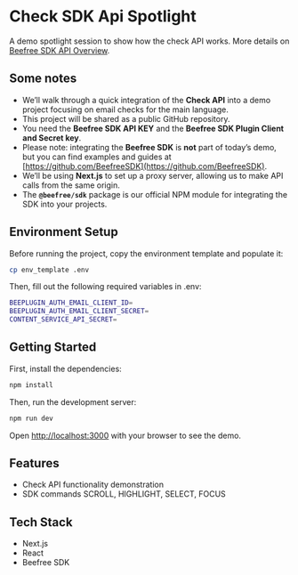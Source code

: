 # Check SDK Api Spotlight

A demo spotlight session to show how the check API works.
More details on [Beefree SDK API Overview](docs/spotlight_overview.md).

## Some notes
- We’ll walk through a quick integration of the **Check API** into a demo project focusing on email checks for the main language.
- This project will be shared as a public GitHub repository.
- You need the **Beefree SDK API KEY** and the **Beefree SDK Plugin Client and Secret key**.
- Please note: integrating the **Beefree SDK** is **not** part of today’s demo, but you can find examples and guides at [https://github.com/BeefreeSDK](https://github.com/BeefreeSDK).
- We’ll be using **Next.js** to set up a proxy server, allowing us to make API calls from the same origin.
- The **`@beefree/sdk`** package is our official NPM module for integrating the SDK into your projects.

## Environment Setup
Before running the project, copy the environment template and populate it:

```bash
cp env_template .env
```

Then, fill out the following required variables in .env:

```bash
BEEPLUGIN_AUTH_EMAIL_CLIENT_ID=
BEEPLUGIN_AUTH_EMAIL_CLIENT_SECRET=
CONTENT_SERVICE_API_SECRET=
```

## Getting Started

First, install the dependencies:

```bash
npm install
```

Then, run the development server:

```bash
npm run dev
```

Open [http://localhost:3000](http://localhost:3000) with your browser to see the demo.

## Features

- Check API functionality demonstration
- SDK commands SCROLL, HIGHLIGHT, SELECT, FOCUS

## Tech Stack

- Next.js
- React
- Beefree SDK
